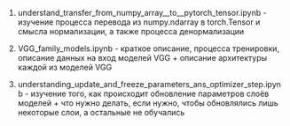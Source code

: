 
1. understand_transfer_from_numpy_array__to__pytorch_tensor.ipynb - изучение процесса перевода из numpy.ndarray в torch.Tensor и смысла нормализации, а также процесса денормализации

2. VGG_family_models.ipynb - краткое описание, процесса тренировки, описание данных на вход моделей VGG + описание архитектуры каждой из моделей VGG

3. understanding_update_and_freeze_parameters_ans_optimizer_step.ipynb - изучение того, как происходит обновление параметров слоёв моделей + что нужно делать, если нужно, чтобы обновлялись лишь некоторые слои, а остальные не обучались
